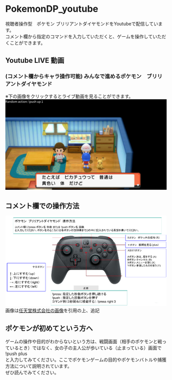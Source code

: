 # PokemonDP_youtube
視聴者操作型　ポケモン ブリリアントダイヤモンドをYoutubeで配信しています。  
コメント欄から指定のコマンドを入力していただくと、ゲームを操作していただくことができます。　　
## Youtube LIVE 動画　　
### (コメント欄からキャラ操作可能) みんなで進めるポケモン　ブリリアントダイヤモンド  
※下の画像をクリックするとライブ動画を見ることができます。
[![pokemonDaiamond](/img/thumbnail_pokemonDP.png)](https://youtu.be/2ScIosGr8vc)　　

## コメント欄での操作方法
![操作方法](/img/pro-controler-explanation.png)  
画像は[任天堂株式会社の画像](https://www.nintendo.co.jp/hardware/switch/accessories/procon.html?width=960)を引用の上、追記

## ポケモンが初めてという方へ
ゲームの操作や目的がわからないという方は、戦闘画面（相手のポケモンと戦っているとき）ではなく、女の子の主人公が歩いている（止まっている）画面で  
!push plus  
と入力してみてください。ここでポケモンゲームの目的やポケモンバトルや捕獲方法について説明されています。  
ぜひ読んでみてください。  
  
  
